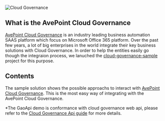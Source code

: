 
![Cloud Governance](https://raw.githubusercontent.com/AvePoint/cloud-governance-samples/master/cloud-governance.png) 

## What is the AvePoint Cloud Governance 

[AvePoint Cloud Governance](https://www.avepointonlineservices.com) is an industry leading business automation SAAS platform which focus on Microsoft Office 365 platform. Over the past few years, a lot of big enterprises in the world integrate their key business solutions with Cloud Governance. In order to help the entities easily go though the integraion process, we lanuched the [cloud-governance-sample](https://cg.samples.github.avepoint.com) project for this purpose. 

## Contents
The sample solution shows the possible approachs to interact with [AvePoint Cloud Governance](https://www.avepointonlineservices.com/forwardto/target?product=GovernanceAutomation). This is the most easy way of integrating with the AvePoint Cloud Governance.

*The GaoApi demo is conformance with cloud governance web api, please refer to the [Cloud Governance Api guide](https://avepointcdn.azureedge.net/assets/webhelp/avepoint-cloud-governance-api/Index.html "Cloud Governance Api guide") for more details.

